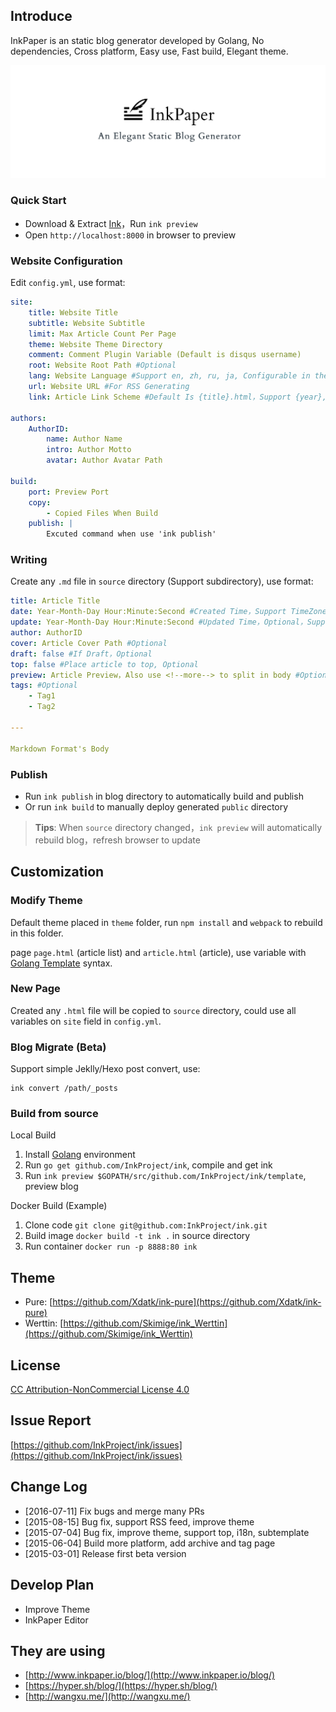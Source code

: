 ## Introduce

InkPaper is an static blog generator developed by Golang, No dependencies, Cross platform, Easy use, Fast build, Elegant theme.

![InkPaper - An Elegant Static Blog Generator](template/source/images/example-en.png)

### Quick Start
- Download & Extract [Ink](http://www.inkpaper.io/)，Run `ink preview`
- Open `http://localhost:8000` in browser to preview

### Website Configuration
Edit `config.yml`, use format:

``` yaml
site:
    title: Website Title
    subtitle: Website Subtitle
    limit: Max Article Count Per Page
    theme: Website Theme Directory
    comment: Comment Plugin Variable (Default is disqus username)
    root: Website Root Path #Optional
    lang: Website Language #Support en, zh, ru, ja, Configurable in theme/lang.yml
    url: Website URL #For RSS Generating
    link: Article Link Scheme #Default Is {title}.html，Support {year},{month},{day},{title} Variables

authors:
    AuthorID:
        name: Author Name
        intro: Author Motto
        avatar: Author Avatar Path

build:
    port: Preview Port
    copy:
        - Copied Files When Build
    publish: |
        Excuted command when use 'ink publish'
```

### Writing
Create any `.md` file in `source` directory (Support subdirectory), use format:

``` yaml
title: Article Title
date: Year-Month-Day Hour:Minute:Second #Created Time，Support TimeZone, such as " +0800"
update: Year-Month-Day Hour:Minute:Second #Updated Time，Optional，Support TimeZone, such as " +0800"
author: AuthorID
cover: Article Cover Path #Optional
draft: false #If Draft，Optional
top: false #Place article to top, Optional
preview: Article Preview，Also use <!--more--> to split in body #Optional
tags: #Optional
    - Tag1
    - Tag2

---

Markdown Format's Body
```

### Publish
- Run `ink publish` in blog directory to automatically build and publish
- Or run `ink build` to manually deploy generated `public` directory

> **Tips**: When `source` directory changed，`ink preview` will automatically rebuild blog，refresh browser to update

## Customization

### Modify Theme

Default theme placed in `theme` folder, run `npm install` and `webpack` to rebuild in this folder.

page `page.html` (article list) and `article.html` (article), use variable with [Golang Template](http://golang.org/pkg/html/template/) syntax.

### New Page

Created any `.html` file will be copied to `source` directory, could use all variables on `site` field in `config.yml`.

### Blog Migrate (Beta)

Support simple Jeklly/Hexo post convert, use:

``` shell
ink convert /path/_posts
```

### Build from source

Local Build

1. Install [Golang](http://golang.org/doc/install) environment
2. Run `go get github.com/InkProject/ink`, compile and get ink
3. Run `ink preview $GOPATH/src/github.com/InkProject/ink/template`, preview blog

Docker Build (Example)

1. Clone code `git clone git@github.com:InkProject/ink.git`
2. Build image `docker build -t ink .` in source directory
3. Run container `docker run -p 8888:80 ink`

## Theme

- Pure: [https://github.com/Xdatk/ink-pure](https://github.com/Xdatk/ink-pure)
- Werttin: [https://github.com/Skimige/ink_Werttin](https://github.com/Skimige/ink_Werttin)

## License
[CC Attribution-NonCommercial License 4.0](https://creativecommons.org/licenses/by-nc/4.0/)

## Issue Report

[https://github.com/InkProject/ink/issues](https://github.com/InkProject/ink/issues)

## Change Log

- [2016-07-11] Fix bugs and merge many PRs
- [2015-08-15] Bug fix, support RSS feed, improve theme
- [2015-07-04] Bug fix, improve theme, support top, i18n, subtemplate
- [2015-06-04] Build more platform, add archive and tag page
- [2015-03-01] Release first beta version

## Develop Plan

- Improve Theme
- InkPaper Editor

## They are using

- [http://www.inkpaper.io/blog/](http://www.inkpaper.io/blog/)
- [https://hyper.sh/blog/](https://hyper.sh/blog/)
- [http://wangxu.me/](http://wangxu.me/)
